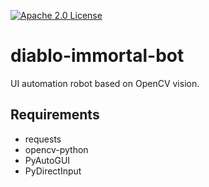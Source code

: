 [![Apache 2.0 License](https://img.shields.io/badge/license-Apache-blue.svg?style=flat)](LICENSE.md)

# diablo-immortal-bot
UI automation robot based on OpenCV vision.

## Requirements
- requests
- opencv-python
- PyAutoGUI
- PyDirectInput
